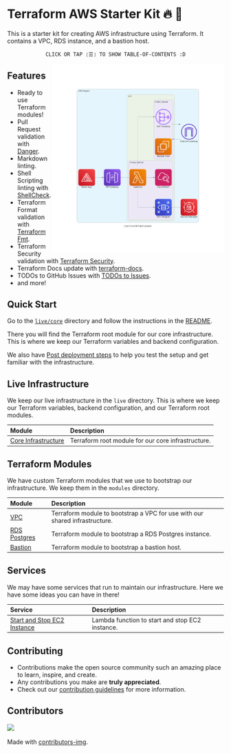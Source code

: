 # Terraform AWS Starter Kit 🔥 🚀

This is a starter kit for creating AWS infrastructure using Terraform. It
contains a VPC, RDS instance, and a bastion host.

<div align="center">

```ocaml
CLICK OR TAP ❲☰❳ TO SHOW TABLE-OF-CONTENTS :D
```

</div> <!-- center -->

<picture>
  <source media="(prefers-color-scheme: dark)" alt="" align="right" width="400px" srcset="./tools/dac/live_core_infrastructure.png"/>
  <img alt="" align="right" width="400px" src="./tools/dac/live_core_infrastructure.png"/>
</picture>

## Features

- Ready to use Terraform modules!
- Pull Request validation with [Danger](https://danger.systems/js).
- Markdown linting.
- Shell Scripting linting with [ShellCheck](https://www.shellcheck.net).
- Terraform Format validation with [Terraform Fmt](https://www.terraform.io/docs/commands/fmt.html).
- Terraform Security validation with [Terraform Security](https://github.com/aquasecurity/tfsec).
- Terraform Docs update with [terraform-docs](https://terraform-docs.io/).
- TODOs to GitHub Issues with [TODOs to Issues](https://github.com/alstr/todo-to-issue-action).
- and more!

## Quick Start

Go to the [`live/core`](./live/core) directory and follow the instructions in the
[README](./live/core/README.md).

There you will find the Terraform root module for our core infrastructure. This
is where we keep our Terraform variables and backend configuration.

We also have [Post deployment steps](./live/core/README.md#post-deployment-steps)
to help you test the setup and get familiar with the infrastructure.

## Live Infrastructure

We keep our live infrastructure in the `live` directory. This is where we keep
our Terraform variables, backend configuration, and our Terraform root modules.

| Module                                       | Description                                        |
| :------------------------------------------- | :------------------------------------------------- |
| [Core Infrastructure](./live/core/README.md) | Terraform root module for our core infrastructure. |

## Terraform Modules

We have custom Terraform modules that we use to bootstrap our infrastructure. We
keep them in the `modules` directory.

| Module                                             | Description                                                                 |
| :------------------------------------------------- | :-------------------------------------------------------------------------- |
| [VPC](./modules/vpc/README.md)                     | Terraform module to bootstrap a VPC for use with our shared infrastructure. |
| [RDS Postgres](./modules/rds-postgresql/README.md) | Terraform module to bootstrap a RDS Postgres instance.                      |
| [Bastion](./modules/bastion/README.md)             | Terraform module to bootstrap a bastion host.                               |

## Services

We may have some services that run to maintain our infrastructure. Here we have some ideas
you can have in there!

| Service                                                                                                                          | Description                                     |
| :------------------------------------------------------------------------------------------------------------------------------- | :---------------------------------------------- |
| [Start and Stop EC2 Instance](https://github.com/nanlabs/devops-reference/tree/main/examples/serverless-start-stop-ec2-instance) | Lambda function to start and stop EC2 instance. |

## Contributing

- Contributions make the open source community such an amazing place to learn, inspire, and create.
- Any contributions you make are **truly appreciated**.
- Check out our [contribution guidelines](./CONTRIBUTING.md) for more information.

## Contributors

<a href="https://github.com/nanlabs/terraform-aws-starter/contributors">
  <img src="https://contrib.rocks/image?repo=nanlabs/terraform-aws-starter"/>
</a>

Made with [contributors-img](https://contrib.rocks).
